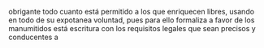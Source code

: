 obrigante todo cuanto está permitido a los que enriquecen libres, usando en todo de su expotanea voluntad, pues para ello formaliza a favor de los manumitidos está escritura con los requisitos legales que sean precisos y conducentes a